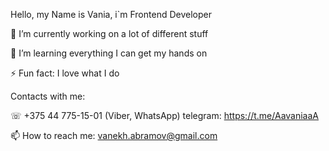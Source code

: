 Hello, my Name is Vania, i`m Frontend Developer

🔭 I’m currently working on a lot of different stuff

🌱 I’m learning everything I can get my hands on

⚡ Fun fact: I love what I do

Contacts with me:

☏ +375 44 775-15-01 (Viber, WhatsApp) telegram: https://t.me/AavaniaaA

📫 How to reach me: vanekh.abramov@gmail.com
